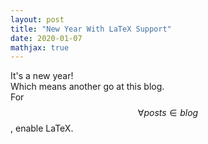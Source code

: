```yaml
---
layout: post
title: "New Year With LaTeX Support"
date: 2020-01-07
mathjax: true
---
```

It's a new year!  
Which means another go at this blog.  
For $$\forall posts \in blog$$, enable LaTeX.  

